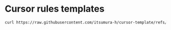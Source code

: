 Cursor rules templates
===

```sh
curl https://raw.githubusercontent.com/itsumura-h/cursor-template/refs/heads/main/init.sh -sSf | sh
```
